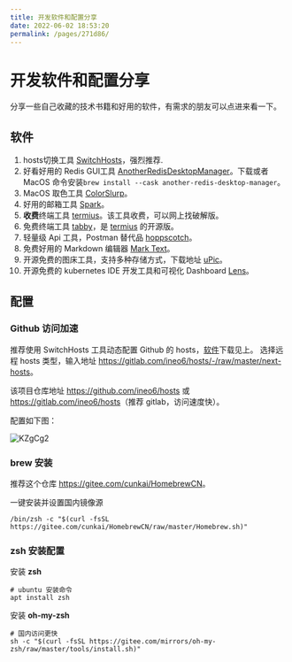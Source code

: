 ```yaml
---
title: 开发软件和配置分享
date: 2022-06-02 18:53:20
permalink: /pages/271d86/
---
```

# 开发软件和配置分享

分享一些自己收藏的技术书籍和好用的软件，有需求的朋友可以点进来看一下。

## 软件

1. hosts切换工具 [SwitchHosts](https://www.electronjs.org/apps/switchhosts)，强烈推荐.
2. 好看好用的 Redis GUI工具 [AnotherRedisDesktopManager](https://gitee.com/qishibo/AnotherRedisDesktopManager)。下载或者 MacOS 命令安装`brew install --cask another-redis-desktop-manager`。
3. MacOS 取色工具 [ColorSlurp](https://apps.apple.com/cn/app/colorslurp/id1287239339?l=en&mt=12)。
4. 好用的邮箱工具 [Spark](https://sparkmailapp.com/zh)。
5. **收费**终端工具 [termius](https://www.termius.com/)。该工具收费，可以网上找破解版。
6. 免费终端工具 [tabby](https://github.com/Eugeny/tabby/releases)，是 [termius](https://www.termius.com/) 的开源版。
7. 轻量级 Api 工具，Postman 替代品 [hoppscotch](https://hoppscotch.io/cn/)。
8. 免费好用的 Markdown 编辑器 [Mark Text](https://marktext.app/)。
9. 开源免费的图床工具，支持多种存储方式，下载地址 [uPic](https://github.com/gee1k/uPic/releases)。
10. 开源免费的 kubernetes IDE 开发工具和可视化 Dashboard [Lens](https://github.com/lensapp/lens)。

## 配置

### Github 访问加速

推荐使用 SwitchHosts 工具动态配置 Github 的 hosts，[软件](./#软件)下载见上。
选择远程 hosts 类型，输入地址 <https://gitlab.com/ineo6/hosts/-/raw/master/next-hosts>。

该项目仓库地址 <https://github.com/ineo6/hosts> 或 <https://gitlab.com/ineo6/hosts>（推荐 gitlab，访问速度快）。

配置如下图：

![KZgCg2](https://qiqiang.oss-cn-hangzhou.aliyuncs.com/muan/KZgCg2.jpg)

### brew 安装

推荐这个仓库 <https://gitee.com/cunkai/HomebrewCN>。

一键安装并设置国内镜像源

```shell
/bin/zsh -c "$(curl -fsSL https://gitee.com/cunkai/HomebrewCN/raw/master/Homebrew.sh)"
```

### zsh 安装配置

安装 **zsh**

```shell
# ubuntu 安装命令
apt install zsh
```

安装 **oh-my-zsh** 

```shell
# 国内访问更快
sh -c "$(curl -fsSL https://gitee.com/mirrors/oh-my-zsh/raw/master/tools/install.sh)"
```



